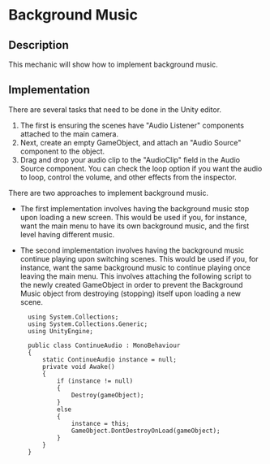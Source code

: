 # Background Music

## Description
This mechanic will show how to implement background music.

## Implementation
There are several tasks that need to be done in the Unity editor. 
1. The first is ensuring the scenes have "Audio Listener" components attached to the main camera. 
2. Next, create an empty GameObject, and attach an "Audio Source" component to the object.
3. Drag and drop your audio clip to the "AudioClip" field in the Audio Source component. You can check the loop option if you want the audio to loop, control the volume, and other effects from the inspector.

There are two approaches to implement background music. 
- The first implementation involves having the background music stop upon loading a new screen. This would be used if you, for instance, want the main menu to have its own background music, and the first level having different music.

- The second implementation involves having the background music continue playing upon switching scenes. This would be used if you, for instance, want the same background music to continue playing once leaving the main menu. This involves attaching the following script to the newly created GameObject in order to prevent the Background Music object from destroying (stopping) itself upon loading a new scene.

        using System.Collections;
        using System.Collections.Generic;
        using UnityEngine;

        public class ContinueAudio : MonoBehaviour
        {
            static ContinueAudio instance = null;
            private void Awake()
            {
                if (instance != null)
                {
                    Destroy(gameObject);
                }
                else
                {
                    instance = this;
                    GameObject.DontDestroyOnLoad(gameObject);
                }
            }
        }

